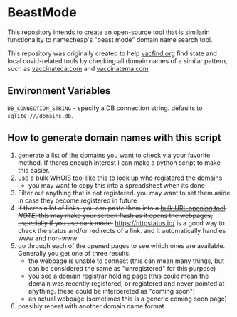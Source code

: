 # BeastMode

This repository intends to create an open-source tool that is similarin functionality to namecheap's "beast mode" domain name search tool.

This repository was originally created to help [vacfind.org](https://vacfind.org) find state and local covid-related tools by checking all domain names of a similar pattern, such as [vaccinateca.com](https://vaccinateca.com) and [vaccinatema.com](https://vaccinatema.com)

## Environment Variables

`DB_CONNECTION_STRING` - specify a DB connection string. defaults to `sqlite:///domains.db`.



## How to generate domain names with this script

1. generate a list of the domains you want to check via your favorite method. If theres enough interest I can make a python script to make this easier.
2. use a bulk WHOIS tool like [this](https://www.bulkseotools.com/bulk-whois-lookup.php) to look up who registered the domains
   - you may want to copy this into a spreadsheet when its done
3. Filter out anything that is not registered. you may want to set them aside in case they become registered in future
4. ~~if theres a lot of links, you can paste them into a [bulk URL opening tool](https://www.10bestseo.com/url-opener/). *NOTE*, this may make your screen flash as it opens the webpages, especially if you use dark mode.~~ https://httpstatus.io/ is a good way to check the status and/or redirects of a link. and it automatically handles www and non-www
5. go through each of the opened pages to see which ones are available. Generally you get one of three results:
	- the webpage is unable to connect (this can mean many things, but can be considered the same as "unregistered" for this purpose)
	- you see a domain registrar holding page (this could mean the domain was recently registered, or registered and never pointed at anything. these could be interpereted as "coming soon")
	- an actual webpage (sometimes this is a generic coming soon page)
6. possibly repeat with another domain name format
